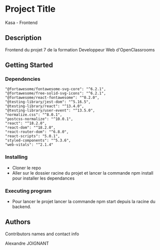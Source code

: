 # Project Title

Kasa - Frontend

## Description

Frontend du projet 7 de la formation Developpeur Web d'OpenClassrooms

## Getting Started

### Dependencies

    "@fortawesome/fontawesome-svg-core": "^6.2.1",
    "@fortawesome/free-solid-svg-icons": "^6.2.1",
    "@fortawesome/react-fontawesome": "^0.2.0",
    "@testing-library/jest-dom": "^5.16.5",
    "@testing-library/react": "^13.4.0",
    "@testing-library/user-event": "^13.5.0",
    "normalize.css": "^8.0.1",
    "postcss-normalize": "^10.0.1",
    "react": "^18.2.0",
    "react-dom": "^18.2.0",
    "react-router-dom": "^6.8.0",
    "react-scripts": "5.0.1",
    "styled-components": "^5.3.6",
    "web-vitals": "^2.1.4"

### Installing

- Cloner le repo
- Aller sur le dossier racine du projet et lancer la commande npm install pour installer les dependances

### Executing program

- Pour lancer le projet lancer la commande npm start depuis la racine du backend.

## Authors

Contributors names and contact info

Alexandre JOIGNANT
